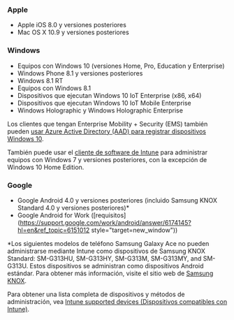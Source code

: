 

### <a name="apple"></a>Apple
  - Apple iOS 8.0 y versiones posteriores
  - Mac OS X 10.9 y versiones posteriores

### <a name="windows"></a>Windows
  - Equipos con Windows 10 (versiones Home, Pro, Education y Enterprise)
  - Windows Phone 8.1 y versiones posteriores
  - Windows 8.1 RT
  - Equipos con Windows 8.1
  - Dispositivos que ejecutan Windows 10 IoT Enterprise (x86, x64)
  - Dispositivos que ejecutan Windows 10 IoT Mobile Enterprise
  - Windows Holographic y Windows Holographic Enterprise

  Los clientes que tengan Enterprise Mobility + Security (EMS) también pueden [usar Azure Active Directory (AAD) para registrar dispositivos Windows 10](/intune/deploy-use/set-up-windows-device-management-with-microsoft-intune#azure-active-directory-enrollment).

  También puede usar el [cliente de software de Intune](https://docs.microsoft.com/intune/deploy-use/manage-windows-pcs-with-microsoft-intune) para administrar equipos con Windows 7 y versiones posteriores, con la excepción de Windows 10 Home Edition.

### <a name="google"></a>Google
- Google Android 4.0 y versiones posteriores (incluido Samsung KNOX Standard 4.0 y versiones posteriores)*
- Google Android for Work ([requisitos](https://support.google.com/work/android/answer/6174145?hl=en&ref_topic=6151012 style="target=new_window"))

*Los siguientes modelos de teléfono Samsung Galaxy Ace no pueden administrarse mediante Intune como dispositivos de Samsung KNOX Standard: SM-G313HU, SM-G313HY, SM-G313M, SM-G313MY, and SM-G313U. Estos dispositivos se administran como dispositivos Android estándar. Para obtener más información, visite el sitio web de [Samsung KNOX](https://www.samsungknox.com/en).

Para obtener una lista completa de dispositivos y métodos de administración, vea [Intune supported devices (Dispositivos compatibles con Intune)](https://docs.microsoft.com/intune/get-started/what-to-know-before-you-start-microsoft-intune#intune-supported-devices).


<!--HONumber=Jan17_HO2-->


